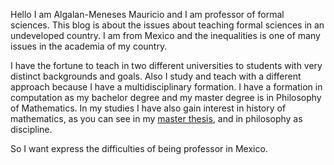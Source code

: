 <!--
.. title: Welcome
.. slug: welcome
.. date: 2020-07-20 00:05:00 UTC-05:00
.. tags: Teaching, formal sciences. 
.. category: Teaching
.. link: 
.. description: About being professor in Mexico.
.. type: text
-->


Hello I am Algalan-Meneses Mauricio and I am professor of formal sciences. This blog is about the issues about teaching formal sciences in an undeveloped country. I am from Mexico and the inequalities is one of many issues in the academia of my country. 

I have the fortune to teach in two different universities to students with very distinct backgrounds and goals. Also I study and teach with a different approach because I have a multidisciplinary formation. I have a formation in computation as my bachelor degree and my master degree is in Philosophy of Mathematics. In my studies I have also gain interest in history of mathematics, as you can see in my [master thesis](http://oreon.dgbiblio.unam.mx/F/BH125M8TRMGDED7R4PJ1MY2NS4FV9L6EN643Q1FCNVIG9AVU5B-28927?func=full-set-set&set_number=000419&set_entry=000001&format=999), and in philosophy as discipline. 

So I want express the difficulties of being professor in Mexico. 
